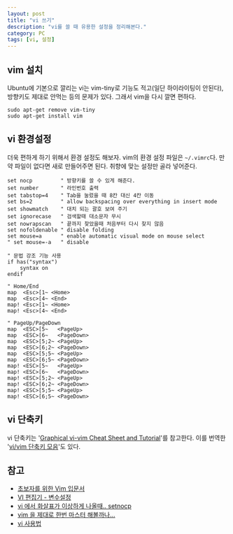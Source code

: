 ```yaml
---
layout: post
title: "vi 쓰기"
description: "vi를 쓸 때 유용한 설정을 정리해본다."
category: PC
tags: [vi, 설정]
---
```


## vim 설치

Ubuntu에 기본으로 깔리는 vi는 vim-tiny로 기능도 적고(일단 하이라이팅이 안된다),
방향키도 제대로 안먹는 등의 문제가 있다.
그래서 vim을 다시 깔면 편하다.

~~~
sudo apt-get remove vim-tiny
sudo apt-get install vim
~~~


## vi 환경설정

더욱 편하게 하기 위해서 환경 설정도 해보자.
vim의 환경 설정 파일은 `~/.vimrc`다.
만약 파일이 없다면 새로 만들어주면 된다.
취향에 맞는 설정만 골라 넣어준다.

~~~
set nocp         " 방향키를 쓸 수 있게 해준다.
set number       " 라인번호 출력
set tabstop=4    " Tab을 눌렀을 때 8칸 대신 4칸 이동
set bs=2         " allow backspacing over everything in insert mode
set showmatch    " 대치 되는 괄호 보여 주기
set ignorecase   " 검색할때 대소문자 무시
set nowrapscan   " 끝까지 찾았을때 처음부터 다시 찾지 않음
set nofoldenable " disable folding
set mouse=a      " enable automatic visual mode on mouse select
" set mouse=-a   " disable

" 문법 강조 기능 사용
if has("syntax")
    syntax on
endif

" Home/End
map  <Esc>[1~ <Home>
map  <Esc>[4~ <End>
map! <Esc>[1~ <Home>
map! <Esc>[4~ <End>

" PageUp/PageDown
map  <ESC>[5~   <PageUp>
map  <ESC>[6~   <PageDown>
map  <ESC>[5;2~ <PageUp>
map  <ESC>[6;2~ <PageDown>
map  <ESC>[5;5~ <PageUp>
map  <ESC>[6;5~ <PageDown>
map! <ESC>[5~   <PageUp>
map! <ESC>[6~   <PageDown>
map! <ESC>[5;2~ <PageUp>
map! <ESC>[6;2~ <PageDown>
map! <ESC>[5;5~ <PageUp>
map! <ESC>[6;5~ <PageDown>
~~~


## vi 단축키

vi 단축키는 '[Graphical vi-vim Cheat Sheet and Tutorial](http://www.viemu.com/a_vi_vim_graphical_cheat_sheet_tutorial.html)'를 참고한다.
이를 번역한 '[vi/vim 단축키 모음](http://kldp.org/node/102947)'도 있다.


## 참고

* [초보자를 위한 Vim 입문서](https://www.joinc.co.kr/w/Site/Vim/Documents/UsedVim#AEN2)
* [VI 편집기 - 변수설정](http://qaos.com/sections.php?op=viewarticle&artid=109)
* [vi 에서 화살표가 이상하게 나올때.. setnocp](http://n-3.net/blog/sunteq/entry/vi-%EC%97%90%EC%84%9C-%ED%99%94%EC%82%B4%ED%91%9C%EA%B0%80-%EC%9D%B4%EC%83%81%ED%95%98%EA%B2%8C-%EB%82%98%EC%98%AC%EB%95%8C-setnocp)
* [vim 을 제대로 한번 마스터 해볼까나...](http://kicom95.egloos.com/904035)
* [vi 사용법](http://blog.naver.com/justis1/40033055341)
